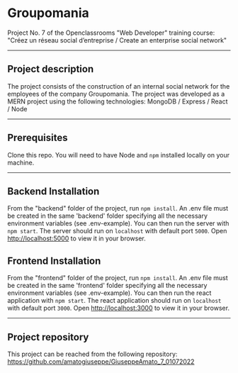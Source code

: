 # Groupomania
Project No. 7 of the Openclassrooms "Web Developer" training course:
"Créez un réseau social d’entreprise / Create an enterprise social network"

***
## Project description
The project consists of the construction of an internal social network for the employees of the company Groupomania.
The project was developed as a MERN project using the following technologies: MongoDB / Express / React / Node

***
## Prerequisites
Clone this repo. You will need to have Node and `npm` installed locally on your machine.

***
## Backend Installation
From the "backend" folder of the project, run `npm install`.
An .env file must be created in the same 'backend' folder specifying all the necessary environment variables (see .env-example).
You can then run the server with `npm start`.
The server should run on `localhost` with default port `5000`.
Open [http://localhost:5000](http://localhost:5000) to view it in your browser.

## Frontend Installation
From the "frontend" folder of the project, run `npm install`.
An .env file must be created in the same 'frontend' folder specifying all the necessary environment variables (see .env-example).
You can then run the react application with `npm start`.
The react application should run on `localhost` with default port `3000`.
Open [http://localhost:3000](http://localhost:3000) to view it in your browser.

***
## Project repository
This project can be reached from the following repository:
https://github.com/amatogiuseppe/GiuseppeAmato_7_01072022